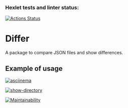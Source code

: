 ### Hexlet tests and linter status:
[![Actions Status](https://github.com/brahmanchik/php-project-48/actions/workflows/hexlet-check.yml/badge.svg)](https://github.com/brahmanchik/php-project-48/actions)

# Differ

A package to compare JSON files and show differences.

## Example of usage

[![asciinema](Demo)](https://asciinema.org/a/07kSTaKSslkRcP3CNOJDAb78J)

[![show-directory](https://github.com/brahmanchik/php-project-48/actions/workflows/show-directory.yml/badge.svg)](https://github.com/brahmanchik/php-project-48/actions/workflows/show-directory.yml)

[![Maintainability](https://api.codeclimate.com/v1/badges/193d24e5902652b42601/maintainability)](https://codeclimate.com/github/brahmanchik/php-project-48/maintainability)